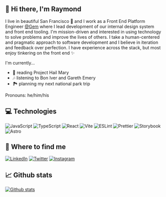 ## 👋 Hi there, I'm Raymond

I live in beautiful San Francisco 🌉 and I work as a Front End Platform Engineer <a href="https://gem.com/" target="_blank">@Gem</a> where I lead development of our internal design system and front end tooling. I'm mission-driven and interested in using technology to solve problems and improve the lives of others. I take a human-centered and pragmatic approach to software development and I believe in iteration and feedback over perfection. I have experience across the stack, but most enjoy tinkering on the front end ✨

I'm currently...
- 📖 reading Project Hail Mary
- 🎶 listening to Bon Iver and Gareth Emery
- 🏞️ planning my next national park trip

Pronouns: he/him/his

## 💻 Technologies
<p>
  <img alt="JavaScript" src="https://img.shields.io/badge/-JavaScript-323330?style=flat-square&logo=javascript&logoColor=f0db84" />
  <img alt="TypeScript" src="https://img.shields.io/badge/-TypeScript-007ACC?style=flat-square&logo=typescript&logoColor=white" />
  <img alt="React" src="https://img.shields.io/badge/-React-45b8d8?style=flat-square&logo=react&logoColor=white" />
  <img alt="Vite" src="https://img.shields.io/badge/Vite-B73BFE?style=flat-square&logo=vite&logoColor=FFD62E" />
  <img alt="ESLint" src="https://img.shields.io/badge/eslint-3A33D1?style=flat-square&logo=eslint&logoColor=white" />
  <img alt="Prettier" src="https://img.shields.io/badge/prettier-1A2C34?flat-square&logo=prettier&logoColor=F7BA3E" />
  <img alt="Storybook" src="https://img.shields.io/badge/storybook-FF4785?flat-square&logo=storybook&logoColor=white" />
  <img alt="Astro" src="https://img.shields.io/badge/Astro-0C1222?style=flat-square&logo=astro&logoColor=FDFDFE" />
</p>

## 👀 Where to find me

[![LinkedIn](https://img.shields.io/badge/-LinkedIn-0077B5?style=flat-square&logo=LinkedIn&logoColor=white)](https://www.linkedin.com/in/raymondluong/)
[![Twitter](https://img.shields.io/badge/-Twitter-%231DA1F2?style=flat-square&logo=Twitter&logoColor=white)](https://www.twitter.com/luongraymond)
[![Instagram](https://img.shields.io/badge/-Instagram-purple?style=flat-square&logo=instagram&logoColor=white)](https://instagram.com/instaraymond)


## 📈 Github stats
[![Github stats](https://github-readme-stats.vercel.app/api?username=raymondluong&count_private=true&theme=dark&show_icons=true&hide=stars,issues,contribs)](https://github.com/raymondluong)
